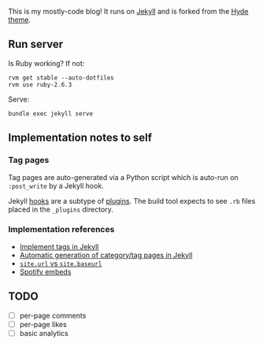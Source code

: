 This is my mostly-code blog! It runs on [Jekyll](https://jekyllrb.com/) and is forked from the [Hyde theme](https://github.com/poole/hyde).

## Run server

Is Ruby working? If not:
```
rvm get stable --auto-dotfiles
rvm use ruby-2.6.3
```

Serve:
```
bundle exec jekyll serve
```

## Implementation notes to self

### Tag pages

Tag pages are auto-generated via a Python script which is auto-run on `:post_write` by a Jekyll hook.

Jekyll [hooks](https://jekyllrb.com/docs/plugins/hooks/) are a subtype of [plugins](https://jekyllrb.com/docs/plugins/installation/). The build tool expects to see `.rb` files placed in the `_plugins` directory.

### Implementation references

- [Implement tags in Jekyll](https://codinfox.github.io/dev/2015/03/06/use-tags-and-categories-in-your-jekyll-based-github-pages/)
- [Automatic generation of category/tag pages in Jekyll](https://github.com/jekyll/jekyll/issues/6952)
- [`site.url` vs `site.baseurl`](https://stackoverflow.com/a/27400343/1006596)
- [Spotify embeds](https://thisisa.blog/how-to-embed-media-github-pages)

## TODO

- [ ] per-page comments
- [ ] per-page likes
- [ ] basic analytics
